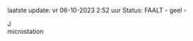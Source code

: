laatste update: 
vr 06-10-2023  2:52   uur 
Status: FAALT - geel - 
<div class="service R">J</div><div class="service Y">microstation</div>